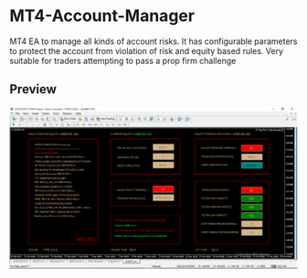 # MT4-Account-Manager
 MT4 EA to manage all kinds of account risks. It has configurable parameters to protect the account from violation of risk and equity based rules. Very suitable for traders attempting to pass a prop firm challenge 

 ## Preview
![Screenshot](mt4-account-manager.png)
